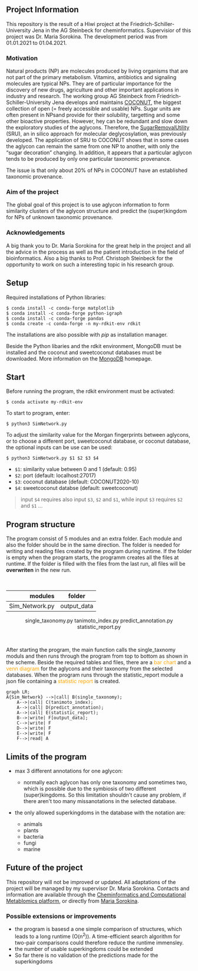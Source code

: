 ## Project Information

This repository is the result of a Hiwi project at the Friedrich-Schiller-University Jena
in the AG Steinbeck for cheminformatics. Supervisior of this project was Dr. Maria
Sorokina. The development period was from 01.01.2021 to 01.04.2021.

### Motivation

Natural products (NP) are molecules produced by living organisms that are not part of the primary metabolism. Vitamins, antibiotics and signaling molecules are typical NPs. They are of particular importance for the discovery of new drugs, agriculture and other important applications in industry and research. The working group AG Steinbeck from Friedrich-Schiller-University Jena develops and maintains [COCONUT](https://coconut.naturalproducts.net/ ), the biggest collection of open (= freely accessible and usable) NPs. Sugar units are often present in NPsand provide for their solubility, targetting and some other bioactive properties. However, hey can be redundant and slow down the exploratory studies of the aglycons. Therefore, the [SugarRemovalUtility](https://sugar.naturalproducts.net/) (SRU), an in silico approach for molecular deglycosylation, was previously developed. 
The application of SRU to COCONUT shows that in some cases the aglycon can remain the same from one NP to another, with only the “sugar decoration” changing. In addition, it appears that a particular aglycon tends to be produced by only one particular taxonomic provenance.

The issue is that only about 20% of NPs in COCONUT have an established taxonomic provenance. 


### Aim of the project

The global goal of this project is to use aglycon information to form similarity clusters of the aglycon structure and predict the (super)kingdom for NPs of unknown taxonomic provenance.

### Acknowledgements

A big thank you to Dr. Maria Sorokina for the great help in the project and all the advice in
the process as well as the patient introduction in the field of bioinformatics. Also a big
thanks to Prof. Christoph Steinbeck for the opportunity to work on such a interesting topic
in his research group.

## Setup
Required installations of Python libraries:

```
$ conda install -c conda-forge matplotlib
$ conda install -c conda-forge python-igraph
$ conda install -c conda-forge pandas
$ conda create -c conda-forge -n my-rdkit-env rdkit
```

The installations are also possible with *pip* as installation manager.

Beside the Python libaries and the rdkit environment, MongoDB must be installed and the coconut and sweetcoconut databases must be downloaded. More information on the [MongoDB](https://www.mongodb.com/try/download/community) homepage.

## Start

Before running the program, the rdkit environment must be activated:

```
$ conda activate my-rdkit-env
```

To start to program, enter: 

```
$ python3 SimNetwork.py 
```


To adjust the similarity value for the Morgan fingerprints between aglycons, or to choose a different port,
sweetcoconut database, or coconut database, the optional inputs can be use can be used:

```
$ python3 SimNetwork.py $1 $2 $3 $4
```
- `$1`: similarity value between 0 and 1 (default: 0.95)
- `$2`: port (default: localhost:27017)
- `$3`: coconut database (default: COCONUT2020-10)
- `$4`: sweetcoconut databse (default: sweetcoconut)

> input `$4` requires also input `$3`, `$2` and `$1`, while input `$3` requires `$2` and `$1` ...




## Program structure

The program consist of 5 modules and an extra folder. Each module and also the folder should be in the same direction. The folder is needed for writing and reading files created by the program during runtime. If the folder is empty when the program starts, the programm creates all the files at runtime.
If the folder is filled with the files from the last run, all files will be **overwriten** in the new run.

<p>&nbsp;</p>
<center>

modules | folder |
---------:|:---------:|
Sim_Network.py|output_data|
single_taxonomy.py
tanimoto_index.py
predict_annotation.py
statistic_report.py

</center>
<p>&nbsp;</p>

After starting the program, the main function calls the single_taxnomy moduls and then runs through the program from top to bottom as shown in the scheme. Beside the required tables and files, there are a <span style="color:orange">bar chart</span> and a <span style="color:orange">venn diagram</span> for the aglycons and their taxonomy from the selected databases. When the program runs through the statistic_report module a json file containing a <span style="color:orange">statistic report</span> is created.
```mermaid
graph LR;
A{Sim_Network} -->|call| B(single_taxonomy);
    A-->|call| C(tanimoto_index);
    A-->|call| D(predict_annotation);
    A-->|call| E(statistic_report);
    B-->|write| F[output_data];
    C-->|write| F
    D-->|write| F
    E-->|write| F
    F-->|read| A
```

## Limits of the program

- max 3 different annotations for one aglycon:
    - normally each aglycon has only one taxonomy and sometimes two, which is possible due to the symbiosis of two different (super)kingdoms.
    So this limitation shouldn't cause any problem, if there aren't too many missanotations in the selected database.    

- the only allowed superkingdoms in the database with the notation are:
    - animals
    - plants
    - bacteria
    - fungi
    - marine


## Future of the project
This repository will not be improved or updated. All adaptations of the 
project will be managed by my supervisor Dr. Maria Sorokina.
Contacts and information are available through the [Cheminformatics and Computational Metablomics
platform](https://cheminf.uni-jena.de), or directly from 
[Maria Sorokina](https://cheminf.uni-jena.de/members/maria-sorokina/).

### Possible extensions or improvements
- the program is basesd a one simple comparison of structures, which leads to a long runtime
(O(n<sup>2</sup>)). A time-efficient search algorithm for two-pair comparisons could therefore reduce the runtime immensley.
- the number of usable superkingdoms could be extended
- So far there is no validation of the predictions made for the superkingdoms




